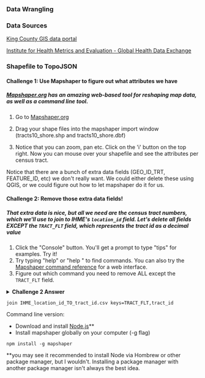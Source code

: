
### Data Wrangling

### Data Sources
[King County GIS data portal](https://www5.kingcounty.gov/gisdataportal/)

[Institute for Health Metrics and Evaluation - Global Health Data Exchange](http://ghdx.healthdata.org/record/united-states-king-county-washington-life-expectancy-and-cause-specific-mortality-census)

### Shapefile to TopoJSON

#### Challenge 1: Use Mapshaper to figure out what attributes we have

##### [Mapshaper.org](http://mapshaper.org/) has an amazing web-based tool for reshaping map data, as well as a command line tool.

1. Go to [Mapshaper.org](http://mapshaper.org/)

1. Drag your shape files into the mapshaper import window (tracts10_shore.shp and tracts10_shore.dbf)

1. Notice that you can zoom, pan etc.  Click on the 'i' button on the top right.  Now you can mouse over your shapefile and see the attributes per census tract.

Notice that there are a bunch of extra data fields (GEO_ID_TRT, FEATURE_ID, etc) we don't really want.  We could either delete these using QGIS, or we could figure out how to let mapshaper do it for us.

#### Challenge 2: Remove those extra data fields!

##### That extra data is nice, but all we need are the census tract numbers, which we'll use to join to IHME's `location_id` field.  Let's delete all fields EXCEPT the `TRACT_FLT` field, which represents the tract id as a decimal value

1. Click the "Console" button.  You'll get a prompt to type "tips" for examples.  Try it!
2. Try typing "help" or "help <command name>" to find commands.  You can also try the [Mapshaper command reference](https://github.com/mbloch/mapshaper/wiki/Command-Reference) for a web interface.
3. Figure out which command you need to remove ALL except the `TRACT_FLT` field.

<details>
 <summary><strong>Challenge 2 Answer</strong></summary>
 Type ```filter-fields 'TRACT_FLT'``` into the Mapshaper console.
 Now use the info button and mouse over each tract to be sure that only the `TRACT_FLT` field is still there.
</details>


```
join IHME_location_id_TO_tract_id.csv keys=TRACT_FLT,tract_id
```
Command line version:
* Download and install [Node.js](https://nodejs.org/en/)**
* Install mapshaper globally on your computer (-g flag)
```
npm install -g mapshaper
```
**you may see it recommended to install Node via Hombrew or other package manager, but I wouldn't.  Installing a package manager with another package manager isn't always the best idea.

